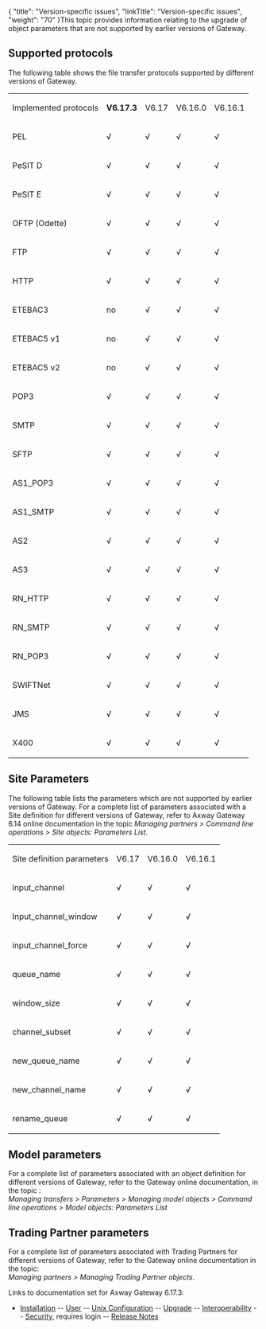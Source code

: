 {
    "title": "Version-specific issues",
    "linkTitle": "Version-specific issues",
    "weight": "70"
}This topic provides information relating to the upgrade of object parameters that are not supported by earlier versions of Gateway.

## Supported protocols

The following table shows the file transfer protocols supported by different versions of Gateway.

<table>
   <tbody>
      <tr>
         <td><p>Implemented protocols</p>         </td>
         <td><strong>V6.17.3</strong>         </td>
         <td><p>V6.17</p>         </td>
         <td><p>V6.16.0</p>         </td>
         <td><p>V6.16.1</p>         </td>
      </tr>
      <tr>
         <td><p>PEL</p>         </td>
         <td>√         </td>
         <td><p>√</p>         </td>
         <td><p>√</p>         </td>
         <td><p>√</p>         </td>
      </tr>
      <tr>
         <td><p>PeSIT D</p>         </td>
         <td>√         </td>
         <td><p>√</p>         </td>
         <td><p>√</p>         </td>
         <td><p>√</p>         </td>
      </tr>
      <tr>
         <td><p>PeSIT E</p>         </td>
         <td>√         </td>
         <td><p>√</p>         </td>
         <td><p>√</p>         </td>
         <td><p>√</p>         </td>
      </tr>
      <tr>
         <td><p>OFTP (Odette)</p>         </td>
         <td>√         </td>
         <td><p>√</p>         </td>
         <td><p>√</p>         </td>
         <td><p>√</p>         </td>
      </tr>
      <tr>
         <td><p>FTP</p>         </td>
         <td>√         </td>
         <td><p>√</p>         </td>
         <td><p>√</p>         </td>
         <td><p>√</p>         </td>
      </tr>
      <tr>
         <td><p>HTTP</p>         </td>
         <td>√         </td>
         <td><p>√</p>         </td>
         <td><p>√</p>         </td>
         <td><p>√</p>         </td>
      </tr>
      <tr>
         <td><p>ETEBAC3</p>         </td>
         <td>no         </td>
         <td><p>√</p>         </td>
         <td><p>√</p>         </td>
         <td><p>√</p>         </td>
      </tr>
      <tr>
         <td><p>ETEBAC5 v1</p>         </td>
         <td>no         </td>
         <td><p>√</p>         </td>
         <td><p>√</p>         </td>
         <td><p>√</p>         </td>
      </tr>
      <tr>
         <td><p>ETEBAC5 v2</p>         </td>
         <td>no         </td>
         <td><p>√</p>         </td>
         <td><p>√</p>         </td>
         <td><p>√</p>         </td>
      </tr>
      <tr>
         <td><p>POP3</p>         </td>
         <td>√         </td>
         <td><p>√</p>         </td>
         <td><p>√</p>         </td>
         <td><p>√</p>         </td>
      </tr>
      <tr>
         <td><p>SMTP</p>         </td>
         <td>√         </td>
         <td><p>√</p>         </td>
         <td><p>√</p>         </td>
         <td><p>√</p>         </td>
      </tr>
      <tr>
         <td><p>SFTP</p>         </td>
         <td>√         </td>
         <td><p>√</p>         </td>
         <td><p>√</p>         </td>
         <td><p>√</p>         </td>
      </tr>
      <tr>
         <td><p>AS1_POP3</p>         </td>
         <td>√         </td>
         <td><p>√</p>         </td>
         <td><p>√</p>         </td>
         <td><p>√</p>         </td>
      </tr>
      <tr>
         <td><p>AS1_SMTP</p>         </td>
         <td>√         </td>
         <td><p>√</p>         </td>
         <td><p>√</p>         </td>
         <td><p>√</p>         </td>
      </tr>
      <tr>
         <td><p>AS2</p>         </td>
         <td>√         </td>
         <td><p>√</p>         </td>
         <td><p>√</p>         </td>
         <td><p>√</p>         </td>
      </tr>
      <tr>
         <td><p>AS3</p>         </td>
         <td>√         </td>
         <td><p>√</p>         </td>
         <td><p>√</p>         </td>
         <td><p>√</p>         </td>
      </tr>
      <tr>
         <td><p>RN_HTTP</p>         </td>
         <td>√         </td>
         <td><p>√</p>         </td>
         <td><p>√</p>         </td>
         <td><p>√</p>         </td>
      </tr>
      <tr>
         <td><p>RN_SMTP</p>         </td>
         <td>√         </td>
         <td><p>√</p>         </td>
         <td><p>√</p>         </td>
         <td><p>√</p>         </td>
      </tr>
      <tr>
         <td><p>RN_POP3</p>         </td>
         <td>√         </td>
         <td><p>√</p>         </td>
         <td><p>√</p>         </td>
         <td><p>√</p>         </td>
      </tr>
      <tr>
         <td><p>SWIFTNet</p>         </td>
         <td>√         </td>
         <td><p>√</p>         </td>
         <td><p>√</p>         </td>
         <td><p>√</p>         </td>
      </tr>
      <tr>
         <td><p>JMS</p>         </td>
         <td>√         </td>
         <td><p>√</p>         </td>
         <td><p>√</p>         </td>
         <td><p>√</p>         </td>
      </tr>
      <tr>
         <td><p>X400</p>         </td>
         <td>√         </td>
         <td><p>√</p>         </td>
         <td><p>√</p>         </td>
         <td><p>√</p>         </td>
      </tr>
   </tbody>
</table>

## Site Parameters

The following table lists the parameters which are not supported by earlier versions of Gateway. For a complete list of parameters associated with a Site definition for different versions of Gateway, refer to Axway Gateway 6.14 online documentation in the topic *Managing partners &gt; Command line operations &gt; Site objects: Parameters List*.

<table>
   <tbody>
      <tr>
         <td><p>Site definition parameters</p>         </td>
         <td><p>V6.17</p>         </td>
         <td><p>V6.16.0</p>         </td>
         <td><p>V6.16.1</p>         </td>
      </tr>
      <tr>
         <td><p>input_channel</p>         </td>
         <td><p>√</p>         </td>
         <td><p>√</p>         </td>
         <td><p>√</p>         </td>
      </tr>
      <tr>
         <td><p>Input_channel_window</p>         </td>
         <td><p>√</p>         </td>
         <td><p>√</p>         </td>
         <td><p>√</p>         </td>
      </tr>
      <tr>
         <td><p>input_channel_force</p>         </td>
         <td><p>√</p>         </td>
         <td><p>√</p>         </td>
         <td><p>√</p>         </td>
      </tr>
      <tr>
         <td><p>queue_name</p>         </td>
         <td><p>√</p>         </td>
         <td><p>√</p>         </td>
         <td><p>√</p>         </td>
      </tr>
      <tr>
         <td><p>window_size</p>         </td>
         <td><p>√</p>         </td>
         <td><p>√</p>         </td>
         <td><p>√</p>         </td>
      </tr>
      <tr>
         <td><p>channel_subset</p>         </td>
         <td><p>√</p>         </td>
         <td><p>√</p>         </td>
         <td><p>√</p>         </td>
      </tr>
      <tr>
         <td><p>new_queue_name</p>         </td>
         <td><p>√</p>         </td>
         <td><p>√</p>         </td>
         <td><p>√</p>         </td>
      </tr>
      <tr>
         <td><p>new_channel_name</p>         </td>
         <td><p>√</p>         </td>
         <td><p>√</p>         </td>
         <td><p>√</p>         </td>
      </tr>
      <tr>
         <td><p>rename_queue</p>         </td>
         <td><p>√</p>         </td>
         <td><p>√</p>         </td>
         <td><p>√</p>         </td>
      </tr>
   </tbody>
</table>

## Model parameters

For a complete list of parameters associated with an object definition for different versions of Gateway, refer to the Gateway online documentation, in the topic *:  
Managing transfers &gt; Parameters &gt; Managing model objects &gt; Command line operations &gt; Model objects: Parameters List*

## Trading Partner parameters

For a complete list of parameters associated with Trading Partners for different versions of Gateway, refer to the Gateway online documentation in the topic:  
*Managing partners &gt; Managing Trading Partner objects*.

Links to documentation set for Axway Gateway <span class="mc-variable axway_variables.Release_Number variable">6.17.3</span>:

-   [Installation](/bundle/Gateway_6173_InstallationGuide_allOS_en_HTML5/page/Content/start_page.htm) -- [User](/bundle/Gateway_6173_UsersGuide_allOS_en_HTML5/page/Content/start_page.htm) -- [Unix Configuration](/bundle/Gateway_6173_ConfigurationGuide_UNIX_en_HTML5/page/Content/start_page.htm) -- [Upgrade](/bundle/Gateway_6173_UpgradeGuide_allOS_en_HTML5/page/Content/start_page.htm) -- [Interoperability](/bundle/Gateway_6173_InteroperabilityGuide_allOS_en_HTML5/page/Content/start_page.htm) -- [Security](/bundle/Gateway_6173_SecurityGuide_allOS_en_HTML5/page/Content/start_page.htm), requires login -- [Release Notes](/bundle/Gateway_6173_ReleaseNotes_allOS_en_HTML5/page/Content/Gateway_ReleaseNotes_allOS_en.htm)
